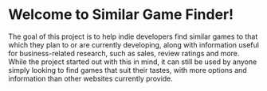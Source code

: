 # Welcome to Similar Game Finder! <br />

The goal of this project is to help indie developers find similar games 
to that which they plan to or are currently developing, along with 
information useful for business-related research, such as sales, review ratings and more. 
While the project started out with this in mind, it can still be used by anyone simply 
looking to find games that suit their tastes, with more options and information than other 
websites currently provide.
